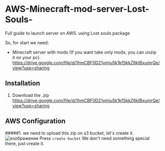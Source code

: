 # AWS-Minecraft-mod-server-Lost-Souls-
Full guide to launch server on AWS. using Lost souls package

So, for start we need: 
  - Minecraft server with mods (If you want take only mods, you can unzip it on your pc).  
   https://drive.google.com/file/d/1hmCBF0D21vmju5k1kfSkkZ6kIBxumrQe/view?usp=sharing
## Installation
1. Download the .zip https://drive.google.com/file/d/1hmCBF0D21vmju5k1kfSkkZ6kIBxumrQe/view?usp=sharing

## AWS Configuration
#####1. we need to upload this zip on s3 bucket, let's create it. 
![изображение](https://github.com/user-attachments/assets/30675bb9-3139-4aef-81cc-e0a20cff8584)
Press ```create bucket```
We don't need something special there, just create it. 




